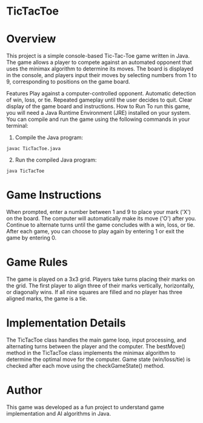 # TicTacToe
# Overview
This project is a simple console-based Tic-Tac-Toe game written in Java. The game allows a player to compete against an automated opponent that uses the minimax algorithm to determine its moves. The board is displayed in the console, and players input their moves by selecting numbers from 1 to 9, corresponding to positions on the game board.

Features
Play against a computer-controlled opponent.
Automatic detection of win, loss, or tie.
Repeated gameplay until the user decides to quit.
Clear display of the game board and instructions.
How to Run
To run this game, you will need a Java Runtime Environment (JRE) installed on your system. You can compile and run the game using the following commands in your terminal:

1. Compile the Java program:

```javac TicTacToe.java```

2. Run the compiled Java program:

```java TicTacToe```

# Game Instructions
When prompted, enter a number between 1 and 9 to place your mark ('X') on the board.
The computer will automatically make its move ('O') after you.
Continue to alternate turns until the game concludes with a win, loss, or tie.
After each game, you can choose to play again by entering 1 or exit the game by entering 0.

# Game Rules
The game is played on a 3x3 grid.
Players take turns placing their marks on the grid.
The first player to align three of their marks vertically, horizontally, or diagonally wins.
If all nine squares are filled and no player has three aligned marks, the game is a tie.

# Implementation Details
The TicTacToe class handles the main game loop, input processing, and alternating turns between the player and the computer.
The bestMove() method in the TicTacToe class implements the minimax algorithm to determine the optimal move for the computer.
Game state (win/loss/tie) is checked after each move using the checkGameState() method.

# Author
This game was developed as a fun project to understand game implementation and AI algorithms in Java.
